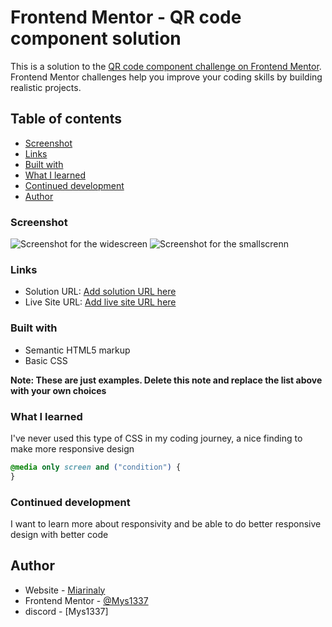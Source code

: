# Frontend Mentor - QR code component solution

This is a solution to the [QR code component challenge on Frontend Mentor](https://www.frontendmentor.io/challenges/qr-code-component-iux_sIO_H). Frontend Mentor challenges help you improve your coding skills by building realistic projects.

## Table of contents

- [Screenshot](#screenshot)
- [Links](#links)
- [Built with](#built-with)
- [What I learned](#what-i-learned)
- [Continued development](#continued-development)
- [Author](#author)

### Screenshot

![Screenshot for the widescreen](./screenshot/Screenshot-widescreen.png)
![Screenshot for the smallscrenn](./screenshot/Screenshot-smallscreen.png)

### Links

- Solution URL: [Add solution URL here](https://your-solution-url.com)
- Live Site URL: [Add live site URL here](https://your-live-site-url.com)

### Built with

- Semantic HTML5 markup
- Basic CSS

**Note: These are just examples. Delete this note and replace the list above with your own choices**

### What I learned

I've never used this type of CSS in my coding journey, a nice finding to make more responsive design

```css
@media only screen and ("condition") {
}
```

### Continued development

I want to learn more about responsivity and be able to do better responsive design with better code

## Author

- Website - [Miarinaly](https://www.your-site.com)
- Frontend Mentor - [@Mys1337](https://www.frontendmentor.io/profile/Mys1337)
- discord - [Mys1337]
